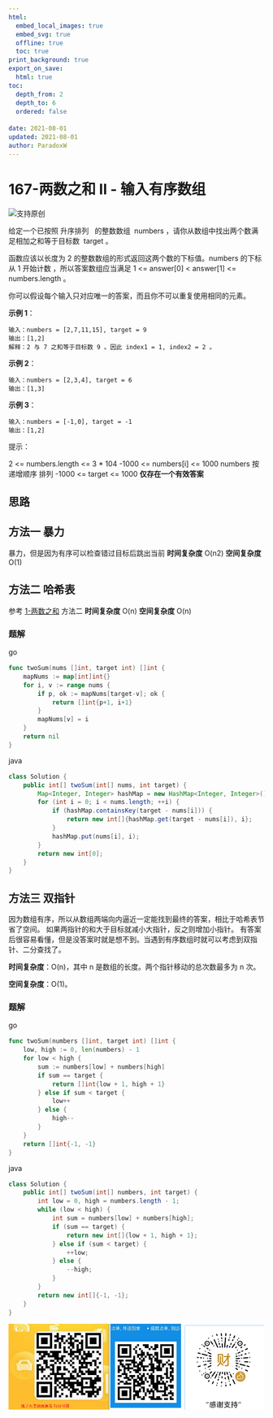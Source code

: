 ```yaml
---
html:
  embed_local_images: true
  embed_svg: true
  offline: true
  toc: true
print_background: true
export_on_save:
  html: true
toc:
  depth_from: 2
  depth_to: 6
  ordered: false

date: 2021-08-01
updated: 2021-08-01
author: ParadoxW
---
```


# 167-两数之和 II - 输入有序数组

![支持原创](https://i.loli.net/2021/08/01/R5b9NnWQJPixuAF.png)

给定一个已按照 升序排列   的整数数组  numbers ，请你从数组中找出两个数满足相加之和等于目标数  target 。

函数应该以长度为 2 的整数数组的形式返回这两个数的下标值。numbers 的下标 从 1 开始计数 ，所以答案数组应当满足 1 <= answer[0] < answer[1] <= numbers.length 。

你可以假设每个输入只对应唯一的答案，而且你不可以重复使用相同的元素。

**示例 1**：

```
输入：numbers = [2,7,11,15], target = 9
输出：[1,2]
解释：2 与 7 之和等于目标数 9 。因此 index1 = 1, index2 = 2 。
```

**示例 2**：

```
输入：numbers = [2,3,4], target = 6
输出：[1,3]
```

**示例 3**：

```
输入：numbers = [-1,0], target = -1
输出：[1,2]
```

提示：

2 <= numbers.length <= 3 \* 104
-1000 <= numbers[i] <= 1000
numbers 按 递增顺序 排列
-1000 <= target <= 1000
**仅存在一个有效答案**

## 思路

## 方法一 暴力

暴力，但是因为有序可以检查错过目标后跳出当前
**时间复杂度** O(n2)
**空间复杂度** O(1)

## 方法二 哈希表

参考 [1-两数之和](./1-两数之和.md) 方法二
**时间复杂度** O(n)
**空间复杂度** O(n)

### 题解

go

```go
func twoSum(nums []int, target int) []int {
    mapNums := map[int]int{}
    for i, v := range nums {
        if p, ok := mapNums[target-v]; ok {
            return []int{p+1, i+1}
        }
        mapNums[v] = i
    }
    return nil
}
```

java

```java
class Solution {
    public int[] twoSum(int[] nums, int target) {
        Map<Integer, Integer> hashMap = new HashMap<Integer, Integer>();
        for (int i = 0; i < nums.length; ++i) {
            if (hashMap.containsKey(target - nums[i])) {
                return new int[]{hashMap.get(target - nums[i]), i};
            }
            hashMap.put(nums[i], i);
        }
        return new int[0];
    }
}

```

## 方法三 双指针

因为数组有序，所以从数组两端向内逼近一定能找到最终的答案，相比于哈希表节省了空间。
如果两指针的和大于目标就减小大指针，反之则增加小指针。
有答案后很容易看懂，但是没答案时就是想不到。当遇到有序数组时就可以考虑到双指针、二分查找了。

**时间复杂度**：O(n)，其中 n 是数组的长度。两个指针移动的总次数最多为 n 次。

**空间复杂度**：O(1)。

### 题解

go

```go
func twoSum(numbers []int, target int) []int {
    low, high := 0, len(numbers) - 1
    for low < high {
        sum := numbers[low] + numbers[high]
        if sum == target {
            return []int{low + 1, high + 1}
        } else if sum < target {
            low++
        } else {
            high--
        }
    }
    return []int{-1, -1}
}
```

java

```java
class Solution {
    public int[] twoSum(int[] numbers, int target) {
        int low = 0, high = numbers.length - 1;
        while (low < high) {
            int sum = numbers[low] + numbers[high];
            if (sum == target) {
                return new int[]{low + 1, high + 1};
            } else if (sum < target) {
                ++low;
            } else {
                --high;
            }
        }
        return new int[]{-1, -1};
    }
}
```

![支持原创](https://raw.githubusercontent.com/923132714/Leetcode/main/%E6%94%AF%E6%8C%81/%E6%89%93%E8%B5%8F.png)
